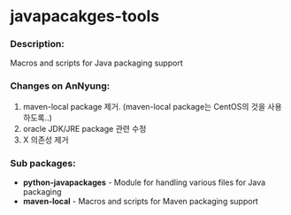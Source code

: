 # javapacakges-tools

### Description:
Macros and scripts for Java packaging support

### Changes on AnNyung:
1. maven-local package 제거. (maven-local package는 CentOS의 것을 사용하도록..)
2. oracle JDK/JRE package 관련 수정
3. X 의존성 제거

### Sub packages:
* **python-javapackages** - Module for handling various files for Java packaging
* **maven-local** - Macros and scripts for Maven packaging support